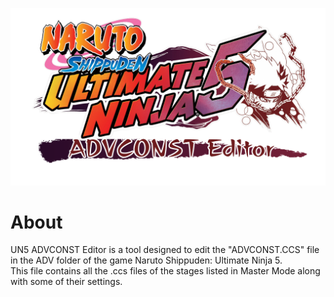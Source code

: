 ![MainBackground](UN5ADVCONSTEditor/Resources/ADVCONSTBackgroundImage.png)
# About
UN5 ADVCONST Editor is a tool designed to edit the "ADVCONST.CCS" file in the ADV folder of the game Naruto Shippuden: Ultimate Ninja 5.<br>This file contains all the .ccs files of the stages listed in Master Mode along with some of their settings.
